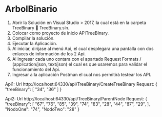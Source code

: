 # ArbolBinario

1.	Abrir la Solución en Visual Studio > 2017, la cual está en la carpeta TreeBinary  TreeBinary.sln.
2.	Colocar como proyecto de inicio APITreeBInary.
3.  Compilar la solución.
4.	Ejecutar la Aplicación.
5.	Al iniciar, diríjase al menú Api, el cual desplegara una pantalla con dos enlaces de información de los 2 Api.
6.	Al ingresar cada uno contara con el apartado Request Formats / (application/json, text/json) el cual es que usaremos para validar el funcionamiento del Api.
7.	Ingresar a la aplicación Postman el cual nos permitirá testear los API.

Api1: Url
http://localhost:64330/api/TreeBinary/CreateTreeBinary
Request:
{
  "treeBinary": [
    "34",
    "36"
  ]
}


Api2: Url
http://localhost:64330/api/TreeBinary/ParentNode
Request:
{
  "treeBinary": [
    "67",
    "76",
    "85",
    "39",
    "74",
    "83",
    "28",
    "44",
    "87",
    "29",
  ],
  "NodoOne": "74",
  "NodoTwo": "28"
}
